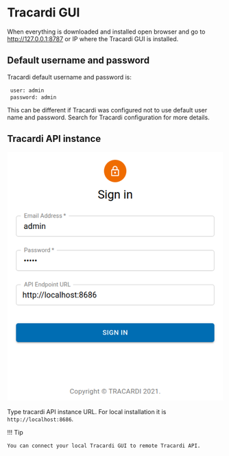 # Tracardi GUI

When everything is downloaded and installed open browser and go to http://127.0.0.1:8787 or IP where the Tracardi GUI is
installed.

## Default username and password

Tracardi default username and password is:

```
 user: admin    
 password: admin
```

This can be different if Tracardi was configured not to use default user name and password. Search for Tracardi
configuration for more details.

## Tracardi API instance

![Log-in form](../images/log-in.png)

Type tracardi API instance URL. For local installation it is `http://localhost:8686`. 

!!! Tip

    You can connect your local Tracardi GUI to remote Tracardi API.


